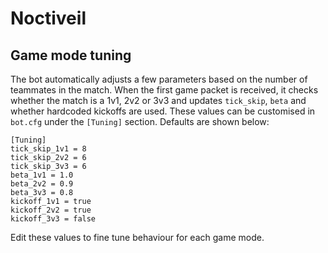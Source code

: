 # Noctiveil

## Game mode tuning

The bot automatically adjusts a few parameters based on the number of teammates
in the match. When the first game packet is received, it checks whether the
match is a 1v1, 2v2 or 3v3 and updates `tick_skip`, `beta` and whether hardcoded
kickoffs are used. These values can be customised in `bot.cfg` under the
`[Tuning]` section. Defaults are shown below:

```
[Tuning]
tick_skip_1v1 = 8
tick_skip_2v2 = 6
tick_skip_3v3 = 6
beta_1v1 = 1.0
beta_2v2 = 0.9
beta_3v3 = 0.8
kickoff_1v1 = true
kickoff_2v2 = true
kickoff_3v3 = false
```

Edit these values to fine tune behaviour for each game mode.
